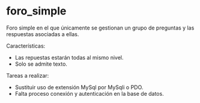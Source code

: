 foro_simple
===========

Foro simple en el que únicamente se gestionan un grupo de preguntas y las respuestas asociadas a ellas. 

Características:

- Las repuestas estarán todas al mismo nivel. 
- Solo se admite texto.


Tareas a realizar:

- Sustituir uso de extensión MySql por MySqli o PDO.
- Falta proceso conexión y autenticación en la base de datos.
